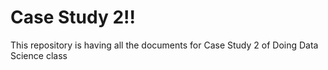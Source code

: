 # Case Study 2!!

This repository is having all the documents for Case Study 2 of Doing Data Science class
